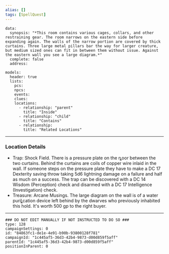 ```yaml
---
alias: []
tags: [SpellQuest]
---
```

```RpgManagerData
data: 
  synopsis: "*This room contains various cages, collars, and other restraining gear. The room narrows on the eastern side before expanding again. The walls of the narrow portion are covered by thick curtains. Three large metal pillars bar the way for larger creature, but medium sized ones can fit in between them without issue. Against the eastern wall you see a large diagram.*"
  complete: false
  address: 
```
```RpgManager
models: 
  header: true
  lists: 
    pcs: 
    npcs: 
    events: 
    clues: 
    locations: 
      - relationship: "parent"
        title: "Inside"
      - relationship: "child"
        title: "Contains"
      - relationship: 
        title: "Related Locations"
```
---
### Location Details
 - Trap: Shock Field. There is a pressure plate on the ȵoor between the two curtains. Behind the curtains are coils of copper wire inlaid in the wall. If someone steps on the pressure plate they have to make a DC 17 Dexterity saving throw taking 5d6 lightning damage on a failure and half as much on a success. The trap can be discovered with a DC 14 Wisdom (Perception) check and disarmed with a DC 17 Intelligence (Investigation) check. 
 - Treasure: Arcane Musings. The large diagram on the wall is of a water puriȴcation device left behind by the dwarves who previously inhabited this hold. It's worth 500 gp to the right buyer.

---
```RpgManagerID
### DO NOT EDIT MANUALLY IF NOT INSTRUCTED TO DO SO ###
type: 128
campaignSettings: 0
id: "84863fc1-de1e-4e91-b90b-93800128f781"
campaignId: "1c445af5-36d3-42b4-9873-d00d859f5aff"
parentId: "1c445af5-36d3-42b4-9873-d00d859f5aff"
positionInParent: 0
```
